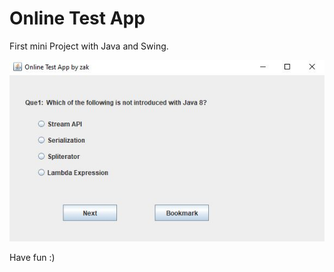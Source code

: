 # Online Test App
First mini Project with Java and Swing.

![](Online%20Test%20App.JPG)


Have fun :)

